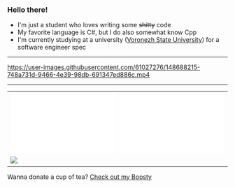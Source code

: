 ### Hello there!

- I'm just a student who loves writing some ~~shitty~~ code
- My favorite language is C#, but I do also somewhat know Cpp
- I'm currently studying at a university ([Voronezh State University](https://vsu.ru)) for a software engineer spec


___

https://user-images.githubusercontent.com/61027276/148688215-748a731d-9466-4e39-98db-691347ed886c.mp4

___


<table>
  <tr>
    <td>
      <img src="https://github.com/Misha-133/gh-stats/blob/master/generated/overview.svg">
    </td>
    <td>
      <img src="https://raw.githubusercontent.com/Misha-133/gh-stats/b99925caf8559a8823665349e064377a50eb064f/generated/languages.svg">
    </td>
  </tr>
  <tr>
    <td width="50%">
      <img src="https://github-readme-stats.vercel.app/api?username=Misha-133">
    </td>
  </tr>
</table>

Wanna donate a cup of tea? [Check out my Boosty](https://boosty.to/misha133)
